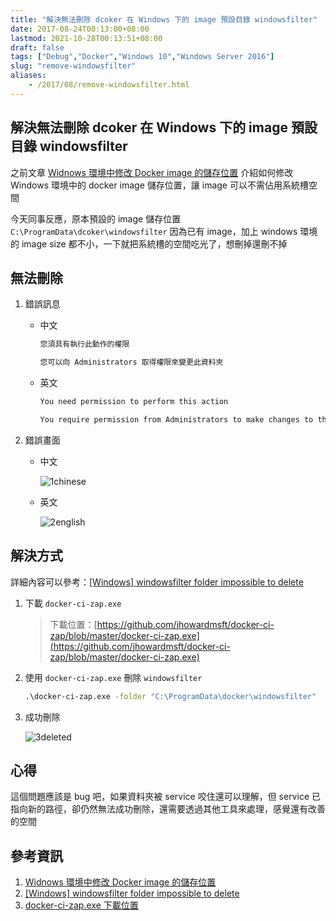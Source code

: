 ```yaml
---
title: "解決無法刪除 dcoker 在 Windows 下的 image 預設目錄 windowsfilter"
date: 2017-08-24T00:13:00+08:00
lastmod: 2021-10-28T00:13:51+08:00
draft: false
tags: ["Debug","Docker","Windows 10","Windows Server 2016"]
slug: "remove-windowsfilter"
aliases:
    - /2017/08/remove-windowsfilter.html
---
```

## 解決無法刪除 dcoker 在 Windows 下的 image 預設目錄 windowsfilter

之前文章 [Widnows 環境中修改 Docker image 的儲存位置](/windows-docker-image-location) 介紹如何修改 Windows 環境中的 docker image 儲存位置，讓 image 可以不需佔用系統槽空間

今天同事反應，原本預設的 image 儲存位置 `C:\ProgramData\dcoker\windowsfilter` 因為已有 image，加上 windows 環境的 image size 都不小，一下就把系統槽的空間吃光了，想刪掉還刪不掉

## 無法刪除

1. 錯誤訊息
    * 中文

        ```txt
        您須具有執行此動作的權限
        
        您可以向 Administrators 取得權限來變更此資料夾
        ```

    * 英文

        ```txt
        You need permission to perform this action
        
        You require permission from Administrators to make changes to this folder
        ```

2. 錯誤畫面

    * 中文

        ![1chinese](https://user-images.githubusercontent.com/3851540/29626210-995c3ee0-8860-11e7-80f3-9d62e0e875ed.png)

    * 英文

        ![2english](https://user-images.githubusercontent.com/3851540/29626209-9958f87a-8860-11e7-9a78-e6f8d7986e4a.png)

## 解決方式

詳細內容可以參考：[[Windows] windowsfilter folder impossible to delete](https://github.com/moby/moby/issues/26873)

1. 下載 `docker-ci-zap.exe`

    >下載位置：[https://github.com/jhowardmsft/docker-ci-zap/blob/master/docker-ci-zap.exe](https://github.com/jhowardmsft/docker-ci-zap/blob/master/docker-ci-zap.exe)

2. 使用 `docker-ci-zap.exe` 刪除 `windowsfilter`

    ```cmd
    .\docker-ci-zap.exe -folder "C:\ProgramData\docker\windowsfilter"
    ```

3. 成功刪除

    ![3deleted](https://user-images.githubusercontent.com/3851540/29626211-99609c42-8860-11e7-845a-30b1bfafb8ff.png)

## 心得

這個問題應該是 bug 吧，如果資料夾被 service 咬住還可以理解，但 service 已指向新的路徑，卻仍然無法成功刪除，還需要透過其他工具來處理，感覺還有改善的空間

## 參考資訊

1. [Widnows 環境中修改 Docker image 的儲存位置](/windows-docker-image-location)
2. [[Windows] windowsfilter folder impossible to delete](https://github.com/moby/moby/issues/26873)
3. [docker-ci-zap.exe 下載位置](https://github.com/jhowardmsft/docker-ci-zap/blob/master/docker-ci-zap.exe)
